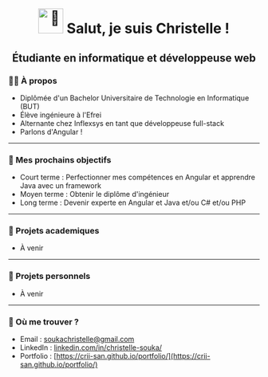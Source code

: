 # <div align="center">  <img src="https://raw.githubusercontent.com/MartinHeinz/MartinHeinz/master/wave.gif" alt="👋" width="50" height="50"/> Salut, je suis Christelle !</div>

## <div align="center">Étudiante en informatique et développeuse web</div>

### 👩‍💻​​ À propos
- Diplômée d'un Bachelor Universitaire de Technologie en Informatique (BUT)
- Élève ingénieure à l'Efrei
- Alternante chez Inflexsys en tant que développeuse full-stack
- Parlons d'Angular !

---

### 🎯 Mes prochains objectifs

- Court terme : Perfectionner mes compétences en Angular et apprendre Java avec un framework
- Moyen terme : Obtenir le diplôme d'ingénieur
- Long terme : Devenir experte en Angular et Java et/ou C# et/ou PHP

--- 

### 📂 Projets academiques
- À venir

---

### 🚀 Projets personnels
- À venir

---
### 💬​ Où me trouver ?
- Email : soukachristelle@gmail.com
- LinkedIn : [linkedin.com/in/christelle-souka/](https://www.linkedin.com/in/christelle-souka/)
- Portfolio : [https://crii-san.github.io/portfolio/](https://crii-san.github.io/portfolio/)

